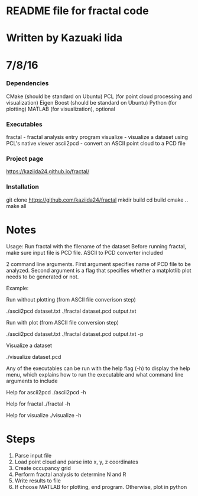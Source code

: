 # README file for fractal code 
# Written by Kazuaki Iida
# 7/8/16

### Dependencies
CMake (should be standard on Ubuntu)
PCL (for point cloud processing and visualization)
Eigen 
Boost (should be standard on Ubuntu)
Python (for plotting)
MATLAB (for visualization), optional 

### Executables
fractal - fractal analysis entry program 
visualize - visualize a dataset using PCL's native viewer
ascii2pcd - convert an ASCII point cloud to a PCD file

### Project page
https://kaziida24.github.io/fractal/

### Installation 
git clone https://github.com/kaziida24/fractal
mkdir build
cd build
cmake ..
make all

# Notes
Usage: Run fractal with the filename of the dataset 
Before running fractal, make sure input file is PCD file. ASCII to PCD converter included

2 command line arguments. First argument specifies name of PCD file to be analyzed. 
Second argument is a flag that specifies whether a matplotlib plot needs to be generated or not. 

Example: 

Run without plotting (from ASCII file converison step)

./ascii2pcd dataset.txt
./fractal dataset.pcd output.txt

Run with plot (from ASCII file conversion step)

./ascii2pcd dataset.txt
./fractal dataset.pcd output.txt -p 

Visualize a dataset

./visualize dataset.pcd 

Any of the executables can be run with the help flag (-h) to display the help menu, which explains
how to run the executable and what command line arguments to include 

Help for ascii2pcd
./ascii2pcd -h 

Help for fractal 
./fractal -h 

Help for visualize 
./visualize -h


# Steps
1. Parse input file 
2. Load point cloud and parse into x, y, z coordinates 
3. Create occupancy grid 
4. Perform fractal analysis to determine N and R
5. Write results to file 
6. If choose MATLAB for plotting, end program. Otherwise, plot in python 
